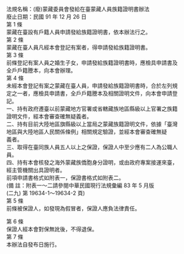 法規名稱：(廢)蒙藏委員會發給在臺蒙藏人員族籍證明書辦法  
廢止日期：民國 91 年 12 月 26 日  
第 1 條  
蒙藏在臺設有戶籍人員申請發給族籍證明書，依本辦法行之。  
第 2 條  
蒙藏在臺人員凡經本會登記有案者，得申請發給族籍證明書。  
第 3 條  
前條登記有案人員之婚生子女，申請發給族籍證明書時，應檢具申請書及  
全戶戶籍謄本，向本會辦理。  
第 4 條  
未經本會登記有案之蒙藏在臺人員，申請發給族籍證明書時，合於左列規  
定之一者，應檢具申請書，全戶戶籍謄本及相關證明文件，向本會申請登  
記。  
一、持有政府遷臺以前蒙藏地方官署或省轄藏族地區縣級以上官署之族籍  
證明文件，經本會審查確無疑義者。  
二、持有目前大陸地區旗縣級以上當局之蒙藏族籍證明文件，依據「臺灣  
地區與大陸地區人民關係條例」相關規定驗證，並經本會審查確無疑  
義者。  
三、取得在臺同族人員五人以上之保證，保證人中至少應有二人為公職人  
員。  
四、持有本會核發之海外蒙藏族僑胞身分證明，或由政府專案接運來臺，  
經主管機關出具證明者。  
前項申請書格式如附表一，保證書格式如附表二。  
(備 註：附表一～二請參閱中華民國現行法規彙編 83 年 5 月版  
(二九) 第 19634-1～19634-2 頁)  
第 5 條  
前條被保證人，如發現為假冒者，保證人應負法律責任。  


第 6 條  
保證人經本會對保無訛後，不得退保。  
第 7 條  
本辦法自發布日施行。  


